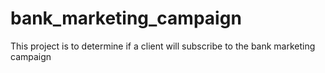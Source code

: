 # bank_marketing_campaign
This project is to determine if a client will subscribe to the bank marketing campaign 

